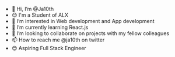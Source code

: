 - 👋 Hi, I’m @Ja10th
- 😊 I'm a Student of ALX
- 👀 I’m interested in Web development and App development
- 🌱 I’m currently learning React.js
- 💞️ I’m looking to collaborate on projects with my fellow colleagues
- 📫 How to reach me @ja10th on twitter
- 😊 Aspiring Full Stack Engineer
<!--- 
Ja10th/Ja10th is a ✨ special ✨ repository because its `README.md` (this file) appears on your GitHub profile.
You can click the Preview link to take a look at your changes.
--->
